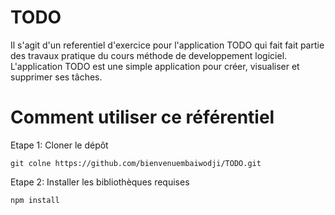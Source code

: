 # TODO
Il s'agit d'un referentiel d'exercice pour l'application TODO qui fait fait partie des travaux pratique du cours méthode de developpement logiciel. L'application TODO est une simple application pour créer, visualiser et supprimer ses tâches.

# Comment utiliser ce référentiel

Etape 1: Cloner le dépôt

```
git colne https://github.com/bienvenuembaiwodji/TODO.git
```



Etape 2: Installer les bibliothèques requises

```
npm install 
```

